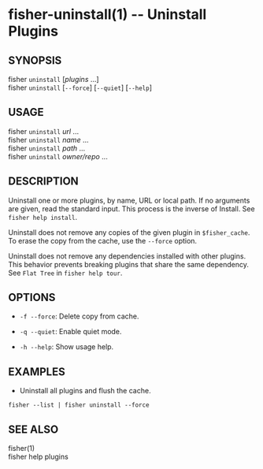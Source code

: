 fisher-uninstall(1) -- Uninstall Plugins
==================================================

## SYNOPSIS

fisher `uninstall` [*plugins* ...] <br>
fisher `uninstall` [`--force`] [`--quiet`] [`--help`] <br>

## USAGE

fisher `uninstall` *url* ...<br>
fisher `uninstall` *name* ...<br>
fisher `uninstall` *path*  ...<br>
fisher `uninstall` *owner/repo* ...<br>

## DESCRIPTION

Uninstall one or more plugins, by name, URL or local path. If no arguments are given, read the standard input. This process is the inverse of Install. See `fisher help install`.

Uninstall does not remove any copies of the given plugin in `$fisher_cache`. To erase the copy from the cache, use the `--force` option.

Uninstall does not remove any dependencies installed with other plugins. This behavior prevents breaking plugins that share the same dependency. See `Flat Tree` in `fisher help tour`.

## OPTIONS

* `-f --force`:
    Delete copy from cache.

* `-q --quiet`:
    Enable quiet mode.

* `-h --help`:
    Show usage help.

## EXAMPLES

* Uninstall all plugins and flush the cache.

```
fisher --list | fisher uninstall --force
```

## SEE ALSO

fisher(1)<br>
fisher help plugins<br>
